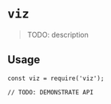 # `viz`

> TODO: description

## Usage

```
const viz = require('viz');

// TODO: DEMONSTRATE API
```
